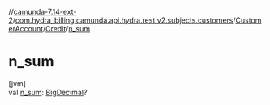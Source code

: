 //[camunda-7.14-ext-2](../../../../index.md)/[com.hydra_billing.camunda.api.hydra.rest.v2.subjects.customers](../../index.md)/[CustomerAccount](../index.md)/[Credit](index.md)/[n_sum](n_sum.md)

# n_sum

[jvm]\
val [n_sum](n_sum.md): [BigDecimal](https://docs.oracle.com/javase/8/docs/api/java/math/BigDecimal.html)?

